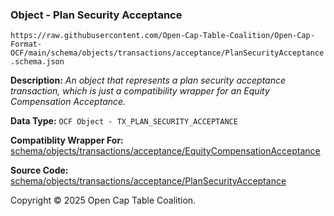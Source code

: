 ### Object - Plan Security Acceptance

`https://raw.githubusercontent.com/Open-Cap-Table-Coalition/Open-Cap-Format-OCF/main/schema/objects/transactions/acceptance/PlanSecurityAcceptance.schema.json`

  **Description:** _An object that represents a plan security acceptance transaction, which is just a compatibility wrapper for an Equity Compensation Acceptance._

  **Data Type:** `OCF Object - TX_PLAN_SECURITY_ACCEPTANCE`

  **Compatiblity Wrapper For:** [schema/objects/transactions/acceptance/EquityCompensationAcceptance](./EquityCompensationAcceptance.md)

  **Source Code:** [schema/objects/transactions/acceptance/PlanSecurityAcceptance](../../../../../../schema/objects/transactions/acceptance/PlanSecurityAcceptance.schema.json)

Copyright © 2025 Open Cap Table Coalition.
